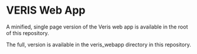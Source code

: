 # VERIS Web App

A minified, single page version of the Veris web app is available in the
root of this repository.

The full, version is available in the veris_webapp directory in this
repository.
 